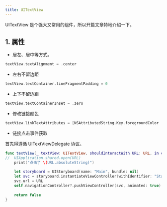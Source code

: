 ```yaml
---
title: UITextView
---
```


UITextView 是个强大又常用的组件，所以开篇文章特地介绍一下。

## 1. 属性

- 居左、居中等方式。

```swift
textView.textAlignment = .center
```

- 左右不留边距

```swift
textView.textContainer.lineFragmentPadding = 0
```

- 上下不留边距

```swift
textView.textContainerInset = .zero
```

- 修改链接颜色

```swift
textView.linkTextAttributes = [NSAttributedString.Key.foregroundColor : UIColor.orange]
```

- 链接点击事件获取

首先得遵循 UITextViewDelegate 协议。

```swift
func textView(_ textView: UITextView, shouldInteractWith URL: URL, in characterRange: NSRange, interaction: UITextItemInteraction) -> Bool {
//  UIApplication.shared.open(URL)
    print("点击了 \(URL.absoluteString)")
    
    let storyboard = UIStoryboard(name: "Main", bundle: nil)
    let svc = storyboard.instantiateViewController(withIdentifier: "StatementViewController") as! StatementViewController
    svc.url = URL
    self.navigationController?.pushViewController(svc, animated: true)
    
    return false
}
```

